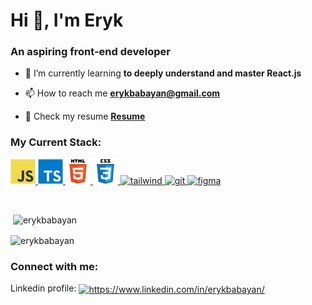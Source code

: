 <h1>Hi 👋, I'm Eryk</h1>
<h3>An aspiring front-end developer</h3>

- 🌱 I’m currently learning **to deeply understand and master React.js**

- 📫 How to reach me **erykbabayan@gmail.com**

- 📄 Check my resume <a href="https://github.com/ErykBabayan/ErykBabayan/blob/main/CV_Eryk_Babayan.pdf"> **Resume** </a>

<h3 align="left">My Current Stack:</h3>
<p align="left"> <a href="https://developer.mozilla.org/en-US/docs/Web/JavaScript" target="_blank" rel="noreferrer"> <img src="https://raw.githubusercontent.com/devicons/devicon/master/icons/javascript/javascript-original.svg" alt="javascript" width="40" height="40"/> </a> <a href="https://www.typescriptlang.org/" target="_blank" rel="noreferrer"> <img src="https://raw.githubusercontent.com/devicons/devicon/master/icons/typescript/typescript-original.svg" alt="typescript" width="40" height="40"/> </a> 
<a href="https://www.w3.org/html/" target="_blank" rel="noreferrer"> <img src="https://raw.githubusercontent.com/devicons/devicon/master/icons/html5/html5-original-wordmark.svg" alt="html5" width="40" height="40"/> </a>
<a href="https://www.w3schools.com/css/" target="_blank" rel="noreferrer"> <img src="https://raw.githubusercontent.com/devicons/devicon/master/icons/css3/css3-original-wordmark.svg" alt="css3" width="40" height="40"/> </a>
<a href="https://tailwindcss.com/" target="_blank" rel="noreferrer"> <img src="https://www.vectorlogo.zone/logos/tailwindcss/tailwindcss-icon.svg" alt="tailwind" width="40" height="40"/> </a>
<a href="https://git-scm.com/" target="_blank" rel="noreferrer"> <img src="https://www.vectorlogo.zone/logos/git-scm/git-scm-icon.svg" alt="git" width="40" height="40"/> </a>
<a href="https://www.figma.com/" target="_blank" rel="noreferrer"> <img src="https://www.vectorlogo.zone/logos/figma/figma-icon.svg" alt="figma" width="40" height="40"/> </a>
</p>
<br/>
<p>&nbsp;<img align="center" src="https://github-readme-stats.vercel.app/api?username=erykbabayan&theme=tokyonight&show_icons=true&locale=en" alt="erykbabayan" /></p>

<p><img align="center" src="https://github-readme-streak-stats.herokuapp.com/?user=erykbabayan&theme=tokyonight" alt="erykbabayan" /></p>

<h3 align="left">Connect with me:</h3>
<p align="left">
Linkedin profile: 
<a href="https://www.linkedin.com/in/erykbabayan/" target="blank"><img align="center" src="https://raw.githubusercontent.com/rahuldkjain/github-profile-readme-generator/master/src/images/icons/Social/linked-in-alt.svg" alt="https://www.linkedin.com/in/erykbabayan/" height="30" width="40" /></a>
</p>
